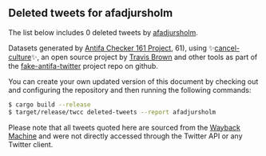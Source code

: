 ## Deleted tweets for afadjursholm

The list below includes 0 deleted tweets by
[afadjursholm](https://twitter.com/afadjursholm).



Datasets generated by [Antifa Checker 161 Project](https://twitter.com/antifacheck161), 61), using ✨[cancel-culture](https://github.com/travisbrown/cancel-culture)✨, an open source project by 
[Travis Brown](https://twitter.com/travisbrown) and other tools as part of the 
[fake-antifa-twitter](https://github.com/antifacheck161/fake-antifa-twitter) project repo on github.

You can create your own updated version of this document by checking out and configuring the
repository and then running the following commands:

```bash
$ cargo build --release
$ target/release/twcc deleted-tweets --report afadjursholm
```

Please note that all tweets quoted here are sourced from the
[Wayback Machine](https://web.archive.org) and were not directly accessed through the Twitter API or
any Twitter client.

